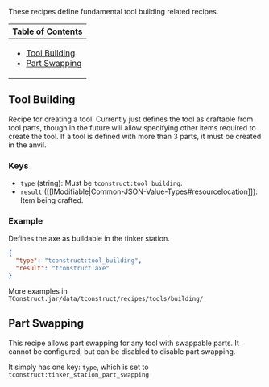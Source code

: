 These recipes define fundamental tool building related recipes.

<table>
  <thead><th>Table of Contents</th></thead>
  <tbody><td>

- [Tool Building](#tool-building)
- [Part Swapping](#part-swapping)
</td>
</table>

## Tool Building

Recipe for creating a tool. Currently just defines the tool as craftable from tool parts, though in the future will allow specifying other items required to create the tool. If a tool is defined with more than 3 parts, it must be created in the anvil.

### Keys
* `type` (string): Must be `tconstruct:tool_building`.  
* `result` ([[IModifiable|Common-JSON-Value-Types#resourcelocation]]): Item being crafted.

### Example

Defines the axe as buildable in the tinker station.

```json
{
  "type": "tconstruct:tool_building",
  "result": "tconstruct:axe"
}
```

More examples in `TConstruct.jar/data/tconstruct/recipes/tools/building/`

## Part Swapping

This recipe allows part swapping for any tool with swappable parts. It cannot be configured, but can be disabled to disable part swapping.

It simply has one key: `type`, which is set to `tconstruct:tinker_station_part_swapping`